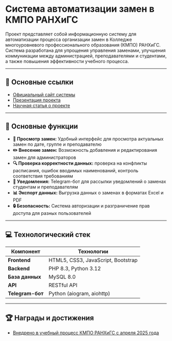 # Система автоматизации замен в КМПО РАНХиГС

Проект представляет собой информационную систему для автоматизации процесса организации замен в Колледже многоуровневого профессионального образования (КМПО) РАНХиГС. Система разработана для упрощения управления заменами, улучшения коммуникации между администрацией, преподавателями и студентами, а также повышения эффективности учебного процесса.
<!-- Это комментарий, он не отобразится в итоговом документе -->

---

## 🔗 Основные ссылки

- [Официальный сайт системы](https://kmpo.redream.space)
- [Презентация проекта](https://docs.google.com/presentation/d/1552efsdXop9co7hJB9tNC1tuZSke07afWvf_sY6Ebaw/edit?usp=sharing)
- [Научная статья о проекте](https://docs.google.com/document/d/1QVbHwBq4nppWGIbAkyR--Mjfr5f55h-9VtwLhNuS4iM/edit?usp=sharing)
<!-- - [Рецензия Зам. Директора КМПО](добавить.ссылку) -->

---

## 🚀 Основные функции

- **📅 Просмотр замен:** Удобный интерфейс для просмотра актуальных замен по дате, группе и преподавателю
- **✏️ Внесение замен:** Возможность добавления и редактирования замен для администраторов
- **🔍 Проверка корректности данных:** проверка на конфликты расписания, ошибок вводимых наименований, контроль соответствия требованиям
- **🔔 Уведомления:** Telegram-бот для рассылки уведомлений о заменах студентам и преподавателям
- **📊 Экспорт данных:** Выгрузка данных о заменах в форматах Excel и PDF
- **🔒 Безопасность:** Система авторизации и разграничение прав доступа для разных пользователей

---

## 💻 Технологический стек

| Компонент       | Технологии                          |
|-----------------|-------------------------------------|
| **Frontend**    | HTML5, CSS3, JavaScript, Bootstrap  |
| **Backend**     | PHP 8.3, Python 3.12                |
| **База данных** | MySQL 8.0                           |
| **API**         | RESTful API                         |
| **Telegram-бот**| Python (aiogram, aiohttp)           |

<!-- 
---

## 📌 Дополнительные материалы

- [Техническая документация](docs/technical.md)
- [Руководство пользователя](docs/user_manual.pdf)
- [Скриншоты системы](screenshots/)
- [Видеодемонстрация](ссылка_на_видео)

-->
---

## 🏆 Награды и достижения

<!-- - [Победитель V Межрегиональной научно-практической конференции КМПО РАНХиГС](добавить.ссылку)-->
- [Внедрено в учебный процесс КМПО РАНХиГС с апреля 2025 года](добавить.ссылку)
<!--  - Охват: 1500+ студентов, 200+ преподавателей -->

